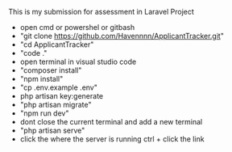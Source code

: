 This is my submission for assessment in Laravel Project

-   open cmd or powershel or gitbash
-   "git clone https://github.com/Havennnn/ApplicantTracker.git"
-   "cd ApplicantTracker"
-   "code ."
-   open terminal in visual studio code
-   "composer install"
-   "npm install"
-   "cp .env.example .env"
-   php artisan key:generate
-   "php artisan migrate"
-   "npm run dev"
-   dont close the current terminal and add a new terminal
-   "php artisan serve"
-   click the where the server is running ctrl + click the link
